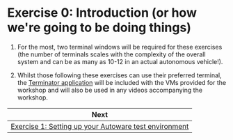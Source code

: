 # Exercise 0: Introduction (or how we're going to be doing things)

1. For the most, two terminal windows will be required for these exercises (the number of terminals scales with the complexity of the overall system and can be as many as 10-12 in an actual autonomous vehicle!). 

2. Whilst those following these exercises can use their preferred terminal, the [Terminator application](https://gnometerminator.blogspot.com/p/introduction.html) will be included with the VMs provided for the workshop and will also be used in any videos accompanying the workshop.

| Next |
| ---- |
| [Exercise 1: Setting up your Autoware test environment](exercise1.md) |

